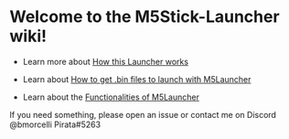 # Welcome to the M5Stick-Launcher wiki!


* Learn more about [How this Launcher works](Explaining-the-project)

* Learn about [How to get .bin files to launch with M5Launcher](Obtaining-binaries-to-launch)

* Learn about the [Functionalities of M5Launcher](Functionalities-explained)

If you need something, please open an issue or contact me on Discord @bmorcelli Pirata#5263

